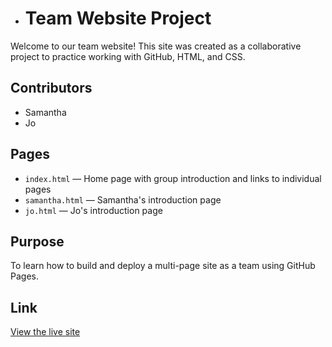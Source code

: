 - # Team Website Project

Welcome to our team website! This site was created as a collaborative project to practice working with GitHub, HTML, and CSS.

## Contributors
- Samantha
- Jo

## Pages
- `index.html` — Home page with group introduction and links to individual pages
- `samantha.html` — Samantha's introduction page
- `jo.html` — Jo's introduction page


## Purpose
To learn how to build and deploy a multi-page site as a team using GitHub Pages.

## Link
[View the live site](https://iitroublesii.github.io/team-website-project/)
